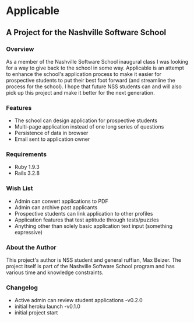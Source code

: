 <h1>Applicable</h1>
<h2>A Project for the Nashville Software School</h2>

<h3>Overview</h3>
<p>As a member of the Nashville Software School inaugural class I was
looking for a way to give back to the school in some way. Applicable is
an attempt to enhance the school's application process to make it easier
for prospective students to put their best foot forward (and streamline
the process for the school). I hope that future NSS students can and will
also pick up this project and make it better for the next generation.
</p>

<h3>Features</h3>
<ul>
  <li>The school can design application for prospective students</li>
  <li>Multi-page application instead of one long series of questions</li>
  <li>Persistence of data in browser</li>
  <li>Email sent to application owner</li>
</ul>

<h3>Requirements</h3>
<ul>
  <li>Ruby 1.9.3</li>
  <li>Rails 3.2.8</li>
</ul>

<h3>Wish List</h3>
<ul>
  <li>Admin can convert applications to PDF</li>
  <li>Admin can archive past applicants</li>
  <li>Prospective students can link application to other profiles</li>
  <li>Application features that test aptitude through tests/puzzles</li>
  <li>Anything other than solely basic application text input (something expressive)</li>
</ul>

<h3>About the Author</h3>
<p>This project's author is NSS student and general ruffian, Max Beizer.
The project itself is part of the Nashville Software School program
and has various time and knowledge constraints.</p>

<h3>Changelog</h3>
<ul>
  <li>Active admin can review student applications -v0.2.0</li>
  <li>initial heroku launch -v0.1.0</li>
  <li>initial project start</li>
</ul>
